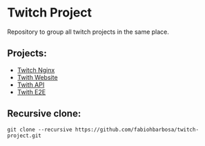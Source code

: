 Twitch Project
=====================

Repository to group all twitch projects in the same place.

## Projects:
- [Twitch Nginx](https://github.com/fabiohbarbosa/twitch-nginx)
- [Twith Website](https://github.com/fabiohbarbosa/twitch-website)
- [Twith API](https://github.com/fabiohbarbosa/twitch-api)
- [Twith E2E](https://github.com/fabiohbarbosa/twitch-e2e-test)

## Recursive clone:

`git clone --recursive https://github.com/fabiohbarbosa/twitch-project.git`